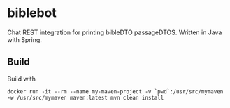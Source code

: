 # biblebot
Chat REST integration for printing bibleDTO passageDTOS. Written in Java with Spring.

## Build

Build with
```
docker run -it --rm --name my-maven-project -v `pwd`:/usr/src/mymaven -w /usr/src/mymaven maven:latest mvn clean install
   ```